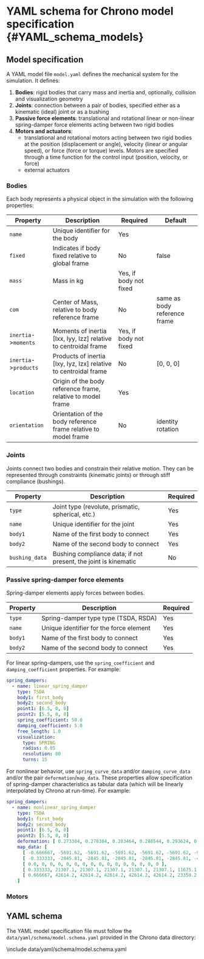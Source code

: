 YAML schema for Chrono model specification {#YAML_schema_models}
=======================================

## Model specification

A YAML model file `model.yaml` defines the mechanical system for the simulation. It defines:

1. **Bodies**: rigid bodies that carry mass and inertia and, optionally, collision and visualization geometry
2. **Joints**: connection between a pair of bodies, specified either as a kinematic (ideal) joint or as a bushing
3. **Passive force elements**: translational and rotational linear or non-linear spring-damper force elements acting between two rigid bodies
4. **Motors and actuators**: 
   - translational and rotational motors acting between two rigid bodies at the position (displacement or angle), velocity (linear or angular speed), or force (force or torque) levels. Motors are specified through a time function for the control input (position, velocity, or force)
   - external actuators

### Bodies

Each body represents a physical object in the simulation with the following properties:

| Property | Description | Required | Default |
|----------|-------------|----------|---------|
| `name` | Unique identifier for the body | Yes | |
| `fixed` | Indicates if body fixed relative to global frame | No | false |
| `mass` | Mass in kg | Yes, if body not fixed | |
| `com`  | Center of Mass, relative to body reference frame | No | same as body reference frame |
| `inertia`->`moments` | Moments of inertia [Ixx, Iyy, Izz] relative to centroidal frame | Yes, if body not fixed | |
| `inertia`->`products` | Products of inertia [Ixy, Iyz, Izx] relative to centroidal frame | No | [0, 0, 0] |
| `location` | Origin of the body reference frame, relative to model frame | Yes | |
| `orientation` | Orientation of the body reference frame relative to model frame | No | identity rotation |

### Joints

Joints connect two bodies and constrain their relative motion. They can be represented through constraints (kinematic joints) or through stiff compliance (bushings).

| Property | Description | Required |
|----------|-------------|----------|
| `type` | Joint type (revolute, prismatic, spherical, etc.) | Yes |
| `name` | Unique identifier for the joint | Yes |
| `body1` | Name of the first body to connect | Yes |
| `body2` | Name of the second body to connect | Yes |
| `bushing_data` | Bushing compliance data; if not present, the joint is kinematic | No |

### Passive spring-damper force elements

Spring-damper elements apply forces between bodies.

| Property | Description | Required |
|----------|-------------|----------|
| `type` | Spring-damper type type (TSDA, RSDA) | Yes |
| `name` | Unique identifier for the force element | Yes |
| `body1` | Name of the first body to connect | Yes |
| `body2` | Name of the second body to connect | Yes |

For linear spring-dampers, use the `spring_coefficient` and `damping_coefficient` properties. For example:

```yaml
spring_dampers:
  - name: linear_spring_damper
    type: TSDA
    body1: first_body
    body2: second_body
    point1: [6.5, 0, 0]
    point2: [5.5, 0, 0]
    spring_coefficient: 50.0
    damping_coefficient: 5.0
    free_length: 1.0
    visualization:
      type: SPRING
      radius: 0.05
      resolution: 80
      turns: 15
```

For nonlinear behavior, use `spring_curve_data` and/or `damping_curve_data` and/or the pair `deformation`/`map_data`. These properties allow specification of spring-damper characteristics as tabular data (which will be linearly interpolated by Chrono at run-time). For example:

```yaml
spring_dampers:
  - name: nonlinear_spring_damper
    type: TSDA
    body1: first_body
    body2: second_body
    point1: [6.5, 0, 0]
    point2: [5.5, 0, 0]
    deformation: [ 0.273304, 0.278384, 0.283464, 0.288544, 0.293624, 0.324104, 0.343002, 0.361899, 0.380797, 0.399694, 0.418592, 0.423672, 0.428752, 0.433832, 0.438912 ],
    map_data: [
      [ -0.666667, -5691.62, -5691.62, -5691.62, -5691.62, -5691.62, -9690.35, -9690.35, -9690.35, -9690.35, -9690.35, -9690.35, -5691.62, -5691.62, -5691.62, -5691.62 ],
      [ -0.333333, -2845.81, -2845.81, -2845.81, -2845.81, -2845.81, -4845.17, -4845.17, -4845.17, -4845.17, -4845.17, -4845.17, -2845.81, -2845.81, -2845.81, -2845.81 ],
      [ 0.0, 0, 0, 0, 0, 0, 0, 0, 0, 0, 0, 0, 0, 0, 0, 0 ],
      [ 0.333333, 21307.1, 21307.1, 21307.1, 21307.1, 21307.1, 11675.1, 11675.1, 11675.1, 11675.1, 11675.1, 11675.1, 21307.1, 21307.1, 21307.1, 21307.1 ],
      [ 0.666667, 42614.2, 42614.2, 42614.2, 42614.2, 42614.2, 23350.2, 23350.2, 23350.2, 23350.2, 23350.2, 23350.2, 42614.2, 42614.2, 42614.2, 42614.2 ]
    ]
```

### Motors


## YAML schema

The YAML model specification file must follow the ``data/yaml/schema/model.schema.yaml`` provided in the Chrono data directory: 

\include data/yaml/schema/model.schema.yaml
